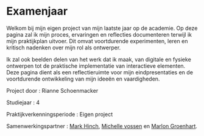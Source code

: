 # Examenjaar

Welkom bij mijn eigen project van mijn laatste jaar op de academie. Op deze pagina zal ik mijn proces, ervaringen en reflecties documenteren terwijl ik mijn praktijkplan uitvoer. Dit omvat voortdurende experimenten, leren en kritisch nadenken over mijn rol als ontwerper.

Ik zal ook beelden delen van het werk dat ik maak, van digitale en fysieke ontwerpen tot de praktische implementatie van interactieve elementen. Deze pagina dient als een reflectieruimte voor mijn eindpresentaties en de voortdurende ontwikkeling van mijn ideeën en vaardigheden.

Project door                : Rianne Schoenmacker

Studiejaar                  : 4 

Praktijkverkenningsperiode  : Eigen project

Samenwerkingspartner        : [Mark Hinch](https://www.markhinch.com/), [Michelle vossen](https://michellevossen.com/workshops/) en [Marlon Groenhart](http://www.marlongroenhart.com/).